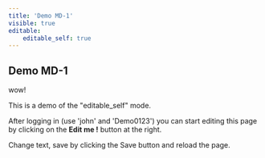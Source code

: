 ```yaml
---
title: 'Demo MD-1'
visible: true
editable:
    editable_self: true
---
```


## Demo MD-1

wow!

This is a demo of the "editable_self" mode.

After logging in (use 'john' and 'Demo0123') you can start editing this page by clicking on the <b>Edit me !</b> button at the right.

Change text, save by clicking the Save button and reload the page.
